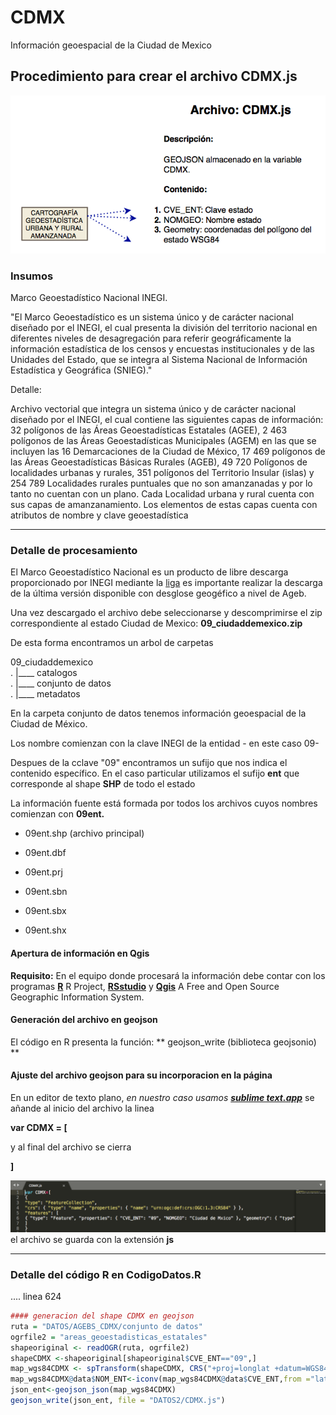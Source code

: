 #  CDMX

Información geoespacial de la Ciudad de Mexico 

## Procedimiento para crear el archivo CDMX.js

![](images/DCDMX.png)

### Insumos

Marco Geoestadístico Nacional INEGI.

"El Marco Geoestadístico es un sistema único y de carácter nacional diseñado por el INEGI, el cual presenta la división del territorio nacional en diferentes niveles de desagregación para referir geográficamente la información estadística de los censos y encuestas institucionales y de las Unidades del Estado, que se integra al Sistema Nacional de Información Estadística y Geográfica (SNIEG)."


Detalle:

Archivo vectorial que integra un sistema único y de carácter nacional diseñado por el INEGI, el cual contiene las siguientes capas de información: 32 polígonos de las Áreas Geoestadísticas Estatales (AGEE), 2 463 polígonos de las Áreas Geoestadísticas Municipales (AGEM) en las que se incluyen las 16 Demarcaciones de la Ciudad de México, 17 469 polígonos de las Áreas Geoestadísticas Básicas Rurales (AGEB), 49 720 Polígonos de localidades urbanas y rurales, 351 polígonos del Territorio Insular (islas) y 254 789 Localidades rurales puntuales que no son amanzanadas y por lo tanto no cuentan con un plano. Cada Localidad urbana y rural cuenta con sus capas de amanzanamiento. Los elementos de estas capas cuenta con atributos de nombre y clave geoestadística

<hr>

### Detalle de procesamiento

El Marco Geoestadístico Nacional es un producto de libre descarga proporcionado por INEGI mediante la [liga](http://www.beta.inegi.org.mx/temas/mapas/mg/)  es importante realizar la descarga de la última versión disponible con desglose geogéfico a nivel de Ageb. 

Una vez descargado el archivo debe seleccionarse y descomprimirse el zip correspondiente al estado Ciudad de Mexico: **09_ciudaddemexico.zip**

De esta forma encontramos un arbol de carpetas

09_ciudaddemexico    
.    |____ catalogos      
.    |____ conjunto de datos     
.    |____ metadatos     


En la carpeta conjunto de datos tenemos información geoespacial de la Ciudad de México.

Los nombre comienzan con la clave INEGI de la entidad - en este caso 09-

Despues de la cclave "09" encontramos un sufijo que nos indica el contenido específico.  En el caso particular utilizamos el sufijo **ent** que corresponde al shape **SHP** de todo el estado

La información fuente está formada por todos los archivos cuyos nombres comienzan con **09ent.**

  + 09ent.shp   (archivo principal)      

  + 09ent.dbf

  + 09ent.prj

  + 09ent.sbn

  + 09ent.sbx

  + 09ent.shx


#### Apertura de información en Qgis   

**Requisito:**   En el equipo donde procesará la información debe contar con los programas [**R**](https://www.r-project.org/) R Project, [**RSstudio**](https://www.rstudio.com/)  y  [**Qgis**](https://qgis.org/en/site/) A Free and Open Source Geographic Information System.   


#### Generación del archivo en geojson

El código en R presenta la  función: ** geojson_write (biblioteca geojsonio) **

#### Ajuste del archivo geojson para su incorporacion en la página

En un editor de texto plano, *en nuestro caso usamos [**sublime text.app**](https://www.sublimetext.com/)*  se añande al inicio del archivo la linea

**var CDMX = [**

y al final del archivo se cierra 

**]**

![](images/SubDCDMX.png)
el archivo se guarda con la extensión **js**

<hr>


### Detalle del código R en CodigoDatos.R  


.... linea 624

```R
#### generacion del shape CDMX en geojson
ruta = "DATOS/AGEBS_CDMX/conjunto de datos"
ogrfile2 = "areas_geoestadisticas_estatales"
shapeoriginal <- readOGR(ruta, ogrfile2)
shapeCDMX <-shapeoriginal[shapeoriginal$CVE_ENT=="09",]
map_wgs84CDMX <- spTransform(shapeCDMX, CRS("+proj=longlat +datum=WGS84"))
map_wgs84CDMX@data$NOM_ENT<-iconv(map_wgs84CDMX@data$CVE_ENT,from ="latin1",to="utf8", "")
json_ent<-geojson_json(map_wgs84CDMX)
geojson_write(json_ent, file = "DATOS2/CDMX.js")


```










